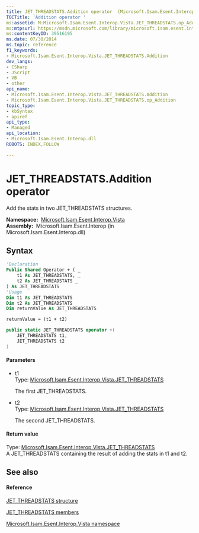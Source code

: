 ```yaml
---
title: JET_THREADSTATS.Addition operator  (Microsoft.Isam.Esent.Interop.Vista)
TOCTitle: 'Addition operator '
ms:assetid: M:Microsoft.Isam.Esent.Interop.Vista.JET_THREADSTATS.op_Addition(Microsoft.Isam.Esent.Interop.Vista.JET_THREADSTATS,Microsoft.Isam.Esent.Interop.Vista.JET_THREADSTATS)
ms:mtpsurl: https://msdn.microsoft.com/library/microsoft.isam.esent.interop.vista.jet_threadstats.op_addition(v=EXCHG.10)
ms:contentKeyID: 39516195
ms.date: 07/30/2014
ms.topic: reference
f1_keywords:
- Microsoft.Isam.Esent.Interop.Vista.JET_THREADSTATS.Addition
dev_langs:
- CSharp
- JScript
- VB
- other
api_name: 
- Microsoft.Isam.Esent.Interop.Vista.JET_THREADSTATS.Addition
- Microsoft.Isam.Esent.Interop.Vista.JET_THREADSTATS.op_Addition
topic_type: 
- kbSyntax
- apiref
api_type: 
- Managed
api_location: 
- Microsoft.Isam.Esent.Interop.dll
ROBOTS: INDEX,FOLLOW

---
```


# JET_THREADSTATS.Addition operator

Add the stats in two JET_THREADSTATS structures.

**Namespace:**  [Microsoft.Isam.Esent.Interop.Vista](hh558039\(v=exchg.10\).md)  
**Assembly:**  Microsoft.Isam.Esent.Interop (in Microsoft.Isam.Esent.Interop.dll)

## Syntax

``` vb
'Declaration
Public Shared Operator + ( _
    t1 As JET_THREADSTATS, _
    t2 As JET_THREADSTATS _
) As JET_THREADSTATS
'Usage
Dim t1 As JET_THREADSTATS
Dim t2 As JET_THREADSTATS
Dim returnValue As JET_THREADSTATS

returnValue = (t1 + t2)
```

``` csharp
public static JET_THREADSTATS operator +(
    JET_THREADSTATS t1,
    JET_THREADSTATS t2
)
```

#### Parameters

  - t1  
    Type: [Microsoft.Isam.Esent.Interop.Vista.JET_THREADSTATS](hh578565\(v=exchg.10\).md)  
    
    The first JET_THREADSTATS.

<!-- end list -->

  - t2  
    Type: [Microsoft.Isam.Esent.Interop.Vista.JET_THREADSTATS](hh578565\(v=exchg.10\).md)  
    
    The second JET_THREADSTATS.

#### Return value

Type: [Microsoft.Isam.Esent.Interop.Vista.JET_THREADSTATS](hh578565\(v=exchg.10\).md)  
A JET_THREADSTATS containing the result of adding the stats in t1 and t2.  

## See also

#### Reference

[JET_THREADSTATS structure](hh578565\(v=exchg.10\).md)

[JET_THREADSTATS members](hh579250\(v=exchg.10\).md)

[Microsoft.Isam.Esent.Interop.Vista namespace](hh558039\(v=exchg.10\).md)

